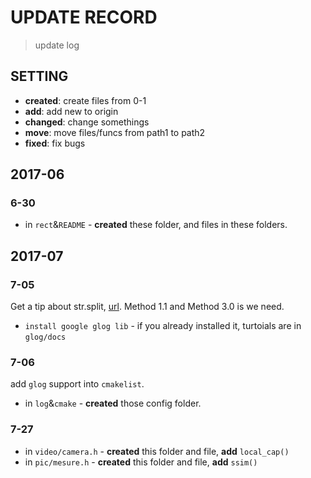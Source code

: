 # UPDATE RECORD
> update log

## SETTING

* **created**: create files from 0-1
* **add**: add new to origin
* **changed**: change somethings
* **move**: move files/funcs from path1 to path2
* **fixed**: fix bugs

## 2017-06

### 6-30

* in `rect`&`README` - **created** these folder, and files in these folders.

## 2017-07

### 7-05

Get a tip about str.split, [url](http://www.cnblogs.com/dfcao/p/cpp-FAQ-split.html). Method 1.1 and Method 3.0 is we need.

* `install google glog lib` - if you already installed it, turtoials are in `glog/docs`

### 7-06

add `glog` support into  `cmakelist`.

* in `log`&`cmake` - **created** those config folder.

### 7-27

* in `video/camera.h` - **created** this folder and file, **add** `local_cap()`
* in `pic/mesure.h` - **created** this folder and file, **add** `ssim()`